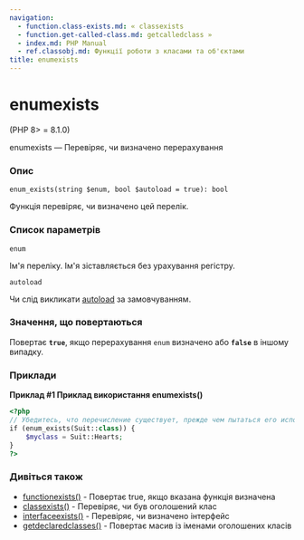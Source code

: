 ```yaml
---
navigation:
  - function.class-exists.md: « classexists
  - function.get-called-class.md: getcalledclass »
  - index.md: PHP Manual
  - ref.classobj.md: Функції роботи з класами та об'єктами
title: enumexists
---
```

# enumexists

(PHP 8> = 8.1.0)

enumexists — Перевіряє, чи визначено перерахування

### Опис

```methodsynopsis
enum_exists(string $enum, bool $autoload = true): bool
```

Функція перевіряє, чи визначено цей перелік.

### Список параметрів

`enum`

Ім'я переліку. Ім'я зіставляється без урахування регістру.

`autoload`

Чи слід викликати [autoload](language.oop5.autoload.md) за замовчуванням.

### Значення, що повертаються

Повертає **`true`**, якщо перерахування `enum` визначено або **`false`** в іншому випадку.

### Приклади

**Приклад #1 Приклад використання **enumexists()****

```php
<?php
// Убедитесь, что перечисление существует, прежде чем пытаться его использовать
if (enum_exists(Suit::class)) {
    $myclass = Suit::Hearts;
}
?>
```

### Дивіться також

-   [functionexists()](function.function-exists.md) - Повертає true, якщо вказана функція визначена
-   [classexists()](function.class-exists.md) - Перевіряє, чи був оголошений клас
-   [interfaceexists()](function.interface-exists.md) - Перевіряє, чи визначено інтерфейс
-   [getdeclaredclasses()](function.get-declared-classes.md) - Повертає масив із іменами оголошених класів
